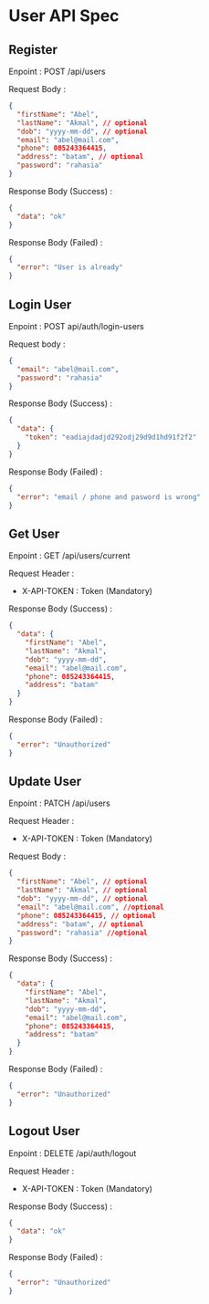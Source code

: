 # User API Spec

## Register

Enpoint : POST /api/users

Request Body :

```json
{
  "firstName": "Abel",
  "lastName": "Akmal", // optional
  "dob": "yyyy-mm-dd", // optional
  "email": "abel@mail.com",
  "phone": 085243364415,
  "address": "batam", // optional
  "password": "rahasia"
}
```

Response Body (Success) :

```json
{
  "data": "ok"
}
```

Response Body (Failed) :

```json
{
  "error": "User is already"
}
```

## Login User

Enpoint : POST api/auth/login-users

Request body :

```json
{
  "email": "abel@mail.com",
  "password": "rahasia"
}
```

Response Body (Success) :

```json
{
  "data": {
    "token": "eadiajdadjd292odj29d9d1hd91f2f2"
  }
}
```

Response Body (Failed) :

```json
{
  "error": "email / phone and pasword is wrong"
}
```

## Get User

Enpoint : GET /api/users/current


Request Header :

- X-API-TOKEN : Token (Mandatory)

Response Body (Success) :

```json
{
  "data": {
    "firstName": "Abel",
    "lastName": "Akmal",
    "dob": "yyyy-mm-dd",
    "email": "abel@mail.com",
    "phone": 085243364415,
    "address": "batam"
  }
}
```

Response Body (Failed) :

```json
{
  "error": "Unauthorized"
}
```

## Update User

Enpoint : PATCH /api/users

Request Header :

- X-API-TOKEN : Token (Mandatory)

Request Body :

```json
{
  "firstName": "Abel", // optional
  "lastName": "Akmal", // optional
  "dob": "yyyy-mm-dd", // optional
  "email": "abel@mail.com", //optional
  "phone": 085243364415, // optional
  "address": "batam", // optional
  "password": "rahasia" //optional
}
```

Response Body (Success) :

```json
{
  "data": {
    "firstName": "Abel",
    "lastName": "Akmal",
    "dob": "yyyy-mm-dd",
    "email": "abel@mail.com",
    "phone": 085243364415,
    "address": "batam"
  }
}
```

Response Body (Failed) :

```json
{
  "error": "Unauthorized"
}
```

## Logout User

Enpoint : DELETE /api/auth/logout


Request Header :

- X-API-TOKEN : Token (Mandatory)


Response Body (Success) :

```json
{
  "data": "ok"
}
```


Response Body (Failed) :

```json
{
  "error": "Unauthorized"
}
```
